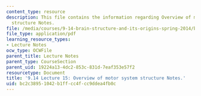 ```yaml
---
content_type: resource
description: This file contains the information regarding Overview of motor system
  structure Notes.
file: /media/courses/9-14-brain-structure-and-its-origins-spring-2014/bc2c38951042b1ffcc4fcc9ddea4fb0c_MIT9_14S14_Lecture15.pdf
file_type: application/pdf
learning_resource_types:
- Lecture Notes
ocw_type: OCWFile
parent_title: Lecture Notes
parent_type: CourseSection
parent_uid: 19224a13-4dc2-853c-831d-7eaf353e57f2
resourcetype: Document
title: '9.14 Lecture 15: Overview of motor system structure Notes.'
uid: bc2c3895-1042-b1ff-cc4f-cc9ddea4fb0c
---
```

